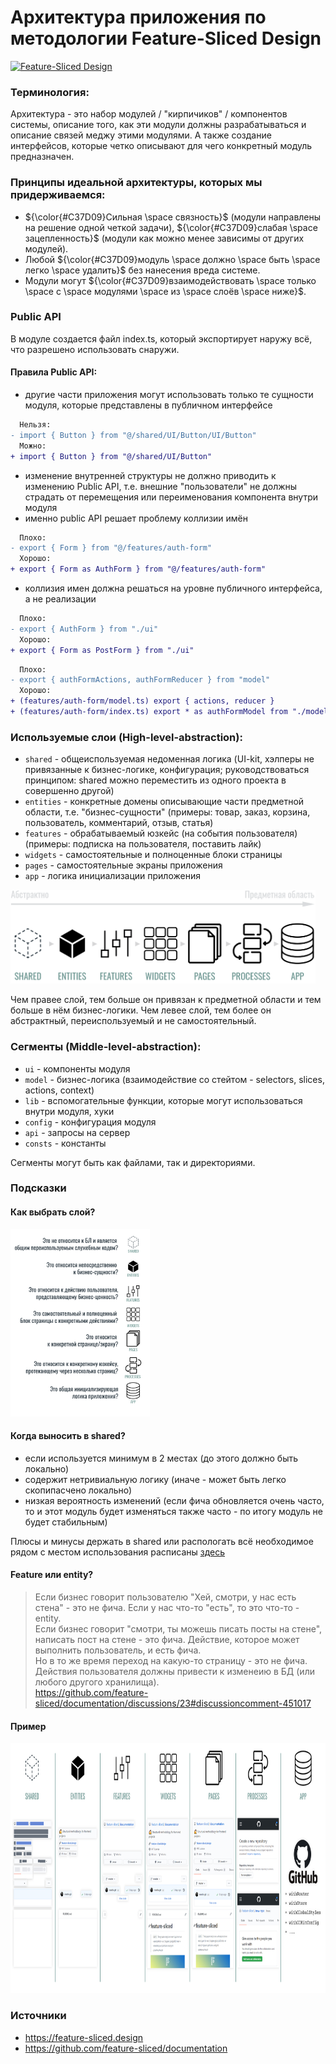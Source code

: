 # Архитектура приложения по методологии Feature-Sliced Design

[![Feature-Sliced Design][shields-fsd-white]](https://feature-sliced.design/)

[shields-fsd-white]: https://img.shields.io/badge/Feature--Sliced-Design?style=for-the-badge&labelColor=262224&color=F2F2F2&logoWidth=10&logo=data:image/png;base64,iVBORw0KGgoAAAANSUhEUgAAABQAAAAaCAYAAAC3g3x9AAAACXBIWXMAAALFAAACxQGJ1n/vAAAAAXNSR0IArs4c6QAAAARnQU1BAACxjwv8YQUAAAA/SURBVHgB7dKxCgAgCIThs/d/51JoNQIdDrxvqMXlR4FmFs92KDIX/wI7JSdDN+eHtkxIycnQvMNW8hN/crsDc5QgGX9NvT0AAAAASUVORK5CYII=

### Терминология:

Архитектура - это набор модулей / "кирпичиков" / компонентов системы, описание того, как эти модули должны разрабатываться и описание связей меджу этими модулями. А также создание интерфейсов, которые четко описывают для чего конкретный модуль предназначен.

### Принципы идеальной архитектуры, которых мы придерживаемся:

- ${\color{#C37D09}Сильная \space связность}$ (модули направлены на решение одной четкой задачи), ${\color{#C37D09}слабая \space зацепленность}$ (модули как можно менее зависимы от других модулей).
- Любой ${\color{#C37D09}модуль \space должно \space быть \space легко \space удалить}$ без нанесения вреда системе.
- Модули могут ${\color{#C37D09}взаимодействовать \space только \space с \space модулями \space из \space слоёв \space ниже}$.

### Public API

В модуле создается файл index.ts, который экспортирует наружу всё, что разрешено использовать снаружи.

#### Правила Public API:

- другие части приложения могут использовать только те сущности модуля, которые представлены в публичном интерфейсе <br>

```diff
  Нельзя:
- import { Button } from "@/shared/UI/Button/UI/Button"
  Можно:
+ import { Button } from "@/shared/UI/Button"
```

- изменение внутренней структуры не должно приводить к изменению Public API, т.е. внешние "пользователи" не должны страдать от перемещения или переименования компонента внутри модуля <br>
- именно public API решает проблему коллизии имён <br>

```diff
  Плохо:
- export { Form } from "@/features/auth-form"
  Хорошо:
+ export { Form as AuthForm } from "@/features/auth-form"
```

- коллизия имен должна решаться на уровне публичного интерфейса, а не реализации <br>

```diff
  Плохо:
- export { AuthForm } from "./ui"
  Хорошо:
+ export { Form as PostForm } from "./ui"
```

```diff
  Плохо:
- export { authFormActions, authFormReducer } from "model"
  Хорошо:
+ (features/auth-form/model.ts) export { actions, reducer }
+ (features/auth-form/index.ts) export * as authFormModel from "./model"
```

### Используемые слои (High-level-abstraction):

- `shared` - общеиспользуемая недоменная логика (UI-kit, хэлперы не привязанные к бизнес-логике, конфигурация; руководствоваться принципом: shared можно переместить из одного проекта в совершенно другой)
- `entities` - конкретные домены описывающие части предметной области, т.е. "бизнес-сущности" (примеры: товар, заказ, корзина, пользователь, комментарий, отзыв, статья)
- `features` - обрабатываемый юзкейс (на события пользователя) (примеры: подписка на пользователя, поставить лайк)
- `widgets` - самостоятельные и полноценные блоки страницы
- `pages` - самостоятельные экраны приложения
- `app` - логика инициализации приложения

<img src="img/fsd/layers.png" height="150" >

Чем правее слой, тем больше он привязан к предметной области и тем больше в нём бизнес-логики. Чем левее слой, тем более он абстрактный, переиспользуемый и не самостоятельный.

### Сегменты (Middle-level-abstraction):

- `ui` - компоненты модуля
- `model` - бизнес-логика (взаимодействие со стейтом - selectors, slices, actions, context)
- `lib` - вспомогательные функции, которые могут использоваться внутри модуля, хуки
- `config` - конфигурация модуля
- `api` - запросы на сервер
- `consts` - константы

Сегменты могут быть как файлами, так и директориями.

### Подсказки

#### Как выбрать слой?

<img src="img/fsd/questions.png" height="300" >

#### Когда выносить в shared?

- если используется минимум в 2 местах (до этого должно быть локально)
- содержит нетривиальную логику (иначе - может быть легко скопипасчено локально)
- низкая вероятность изменений (если фича обновляется очень часто, то и этот модуль будет изменяться также часто - по итогу модуль не будет стабильным)

Плюсы и минусы держать в shared или распологать всё необходимое рядом с местом использования расписаны [здесь](https://github.com/feature-sliced/documentation/discussions/14#discussion-3246295)

#### Feature или entity?

> Если бизнес говорит пользователю "Хей, смотри, у нас есть стена" - это не фича. Если у нас что-то "есть", то это что-то - entity.<br>
> Если бизнес говорит "смотри, ты можешь писать посты на стене", написать пост на стене - это фича. Действие, которое может выполнить пользователь, и есть фича.<br>
> Но в то же время переход на какую-то страницу - это не фича. Действия пользователя должны привести к изменеию в БД (или любого другого хранилища).<br> https://github.com/feature-sliced/documentation/discussions/23#discussioncomment-451017

#### Пример

<img src="img/fsd/example.jpg" height="400" >

### Источники

- https://feature-sliced.design
- https://github.com/feature-sliced/documentation
